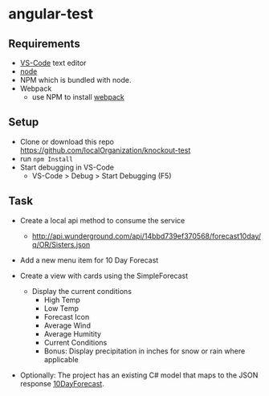 # angular-test

## Requirements

* [VS-Code](https://code.visualstudio.com/) text editor
* [node](https://nodejs.org/en/download/)
* NPM which is bundled with node.
* Webpack 
    * use NPM to install [webpack](https://webpack.js.org/guides/installation/)


## Setup

* Clone or download this repo https://github.com/localOrganization/knockout-test
* run `npm Install`
* Start debugging in VS-Code 
   * VS-Code > Debug > Start Debugging (F5) 

## Task

* Create a local api method to consume the service
   * http://api.wunderground.com/api/14bbd739ef370568/forecast10day/q/OR/Sisters.json
* Add a new menu item for 10 Day Forecast
* Create a view with cards using the SimpleForecast
    * Display the current conditions
      * High Temp
      * Low Temp
      * Forecast Icon
      * Average Wind
      * Average Humitity
      * Current Conditions
      * Bonus: Display precipitation in inches for snow or rain where applicable
      
* Optionally: The project has an existing C# model that maps to the JSON response [10DayForecast](/Models/10DayForecast.cs). 
